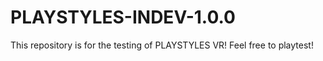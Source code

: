 # PLAYSTYLES-INDEV-1.0.0
This repository is for the testing of PLAYSTYLES VR! Feel free to playtest! 
